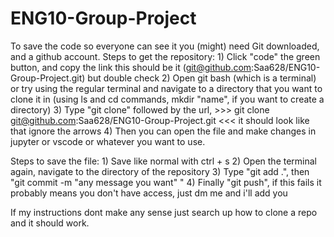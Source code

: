 # ENG10-Group-Project
To save the code so everyone can see it you (might) need Git downloaded, and a github account.
Steps to get the repository:
    1) Click "code" the green button, and copy the link this should be it (git@github.com:Saa628/ENG10-Group-Project.git) but double check
    2) Open git bash (which is a terminal) or try using the regular terminal and navigate to a directory that you want to clone it in (using ls and cd commands, mkdir "name", if you want to create a directory)
    3) Type "git clone" followed by the url, >>> git clone git@github.com:Saa628/ENG10-Group-Project.git <<< it should look like that ignore the arrows
    4) Then you can open the file and make changes in jupyter or vscode or whatever you want to use.

Steps to save the file:
    1) Save like normal with ctrl + s
    2) Open the terminal again, navigate to the directory of the repository
    3) Type "git add .", then "git commit -m "any message you want" "
    4) Finally "git push", if this fails it probably means you don't have access, just dm me and i'll add you

If my instructions dont make any sense just search up how to clone a repo and it should work.